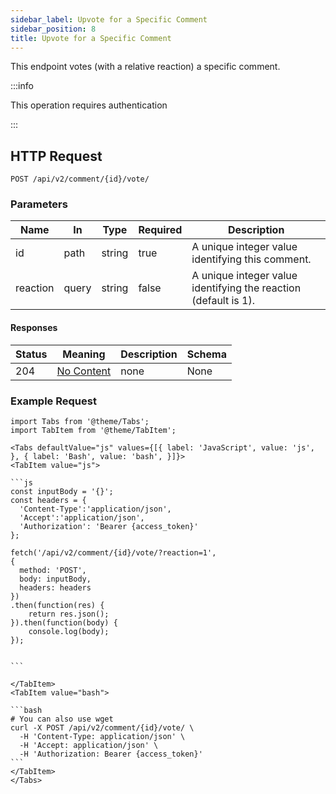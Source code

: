 ```yaml
---
sidebar_label: Upvote for a Specific Comment
sidebar_position: 8
title: Upvote for a Specific Comment
---
```


This endpoint votes (with a relative reaction) a specific comment.

:::info

This operation requires authentication

:::

## HTTP Request

`POST /api/v2/comment/{id}/vote/`

### Parameters

| Name     | In    | Type   | Required | Description                                                     |
|----------|-------|--------|----------|-----------------------------------------------------------------|
| id       | path  | string | true     | A unique integer value identifying this comment.                |
| reaction | query | string | false    | A unique integer value identifying the reaction (default is 1). |

<h4 id="votecreatecomment-responses">Responses</h4>

| Status | Meaning                                                         | Description | Schema |
|--------|-----------------------------------------------------------------|-------------|--------|
| 204    | [No Content](https://tools.ietf.org/html/rfc7231#section-6.3.5) | none        | None   |

### Example Request

````mdx-code-block
import Tabs from '@theme/Tabs';
import TabItem from '@theme/TabItem';

<Tabs defaultValue="js" values={[{ label: 'JavaScript', value: 'js', }, { label: 'Bash', value: 'bash', }]}>
<TabItem value="js">

```js
const inputBody = '{}';
const headers = {
  'Content-Type':'application/json',
  'Accept':'application/json',
  'Authorization': 'Bearer {access_token}'
};

fetch('/api/v2/comment/{id}/vote/?reaction=1',
{
  method: 'POST',
  body: inputBody,
  headers: headers
})
.then(function(res) {
    return res.json();
}).then(function(body) {
    console.log(body);
});


```

</TabItem>
<TabItem value="bash">

```bash
# You can also use wget
curl -X POST /api/v2/comment/{id}/vote/ \
  -H 'Content-Type: application/json' \
  -H 'Accept: application/json' \
  -H 'Authorization: Bearer {access_token}'
```
</TabItem>
</Tabs>
````





